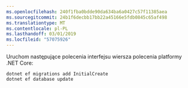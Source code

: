 ```yaml
---
ms.openlocfilehash: 240f1fba0bdde90da634ba6a0427c57f11385aea
ms.sourcegitcommit: 24b1f6decbb17bb22a45166e5fdb0845c65af498
ms.translationtype: MT
ms.contentlocale: pl-PL
ms.lasthandoff: 03/01/2019
ms.locfileid: "57075926"
---
```


Uruchom następujące polecenia interfejsu wiersza polecenia platformy .NET Core:

```console
dotnet ef migrations add InitialCreate
dotnet ef database update
```